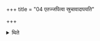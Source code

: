 +++
title = "04 एतज्जपित्वा स्रुचावादापयति"

+++

<details><summary>थिते</summary>

एतज्जपित्वा स्रुचावादापयति ४
</details>
